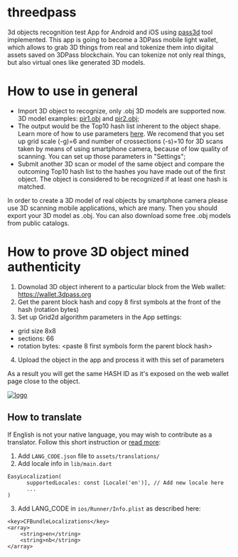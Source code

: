 # threedpass

3d objects recognition test App for Android and iOS using [pass3d](https://github.com/3Dpass/pass3d) tool implemented. This app is going to become a 3DPass mobile light wallet, which allows to grab 3D things from real and tokenize them into digital assets saved on 3DPass blockchain. You can tokenize not only real things, but also virtual ones like generated 3D models. 

# How to use in general
- Import 3D object to recognize, only .obj 3D models are supported now. 3D model examples: [pir1.obj](https://3dpass.org/assets/3dobjects/pir1_obj.zip) and [pir2.obj](https://3dpass.org/assets/3dobjects/pir2_obj.zip);
- The output would be the Top10 hash list inherent to the object shape. Learn more of how to use parameters [here](https://github.com/3Dpass/pass3d#readme). We recomend that you set up grid scale (-g)=6 and number of crossections (-s)=10 for 3D scans taken by means of using smartphone camera, because of low quality of scanning. You can set up those parameters in "Settings";
- Submit another 3D scan or model of the same object and compare the outcoming Top10 hash list to the hashes you have made out of the first object. The object is considered to be recognized if at least one hash is matched. 

In order to create a 3D model of real objects by smartphone camera please use 3D scanning mobile applications, which are many. Then you should export your 3D model as .obj. You can also download some free .obj models from public catalogs.  

# How to prove 3D object mined authenticity
1. Downolad 3D object inherent to a particular block from the Web wallet: https://wallet.3dpass.org
2. Get the parent block hash and copy 8 first symbols at the front of the hash (rotation bytes)
3. Set up Grid2d algorithm parameters in the App settings:
  - grid size 8x8
  - sections: 66
  - rotation bytes: <paste 8 first symbols form the parent block hash>
4. Upload the object in the app and process it with this set of parameters

As a result you will get the same HASH ID as it's exposed on the web wallet page close to the object. 

[![logo](https://3dpass.org/assets/img/slides/refine/slide2_phone.png)](https://3dpass.org/features.html#3D_object_recognition)

## How to translate

If English is not your native language, you may wish to contribute as a translator.
Follow this short instruction or [read more](https://pub.dev/packages/easy_localization):

1. Add ```LANG_CODE.json``` file to ```assets/translations/``` 
2. Add locale info in ```lib/main.dart```
```
EasyLocalization(
      supportedLocales: const [Locale('en')], // Add new locale here
      ...
)
```
3. Add LANG_CODE in ```ios/Runner/Info.plist``` as described here:
```
<key>CFBundleLocalizations</key>
<array>
	<string>en</string>
	<string>nb</string>
</array>
```
